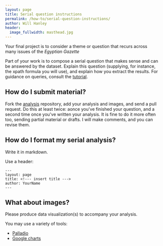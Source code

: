 ```yaml
---
layout: page
title: Serial question instructions
permalink: /how-to/serial-question-instructions/
author: Will Hanley
header:
  image_fullwidth: masthead.jpg
---
```

Your final project is to consider a theme or question that recurs across many issues of the *Egyptian Gazette*

Part of your work is to compose a serial question that makes sense and can be answered by the dataset. Explain this question (supplying, for instance, the xpath formula you will use), and explain how you extract the results. For guidance on queries, consult the [tutorial](https://dig-eg-gaz.github.io/how-to/query-instructions).

## How do I submit material?

Fork the [analysis](https://github.com/dig-eg-gaz/analysis) repository, add your analysis and images, and send a pull request. Do this at least twice: aonce you've finished your question, and a second time once you've written your analysis. It is fine to do it more often too, sending partial material or drafts. I will make comments, and you can revise them.

## How do I format my serial analysis?

Write it in markdown.

Use a header:

```
---
layout: page
title: <!--- insert title --->
author: YourName
---
```

## What about images?

Please produce data visualization(s) to accompany your analysis.

You may use a variety of tools:

- [Palladio](http://hdlab.stanford.edu/palladio/)
- [Google charts](https://developers.google.com/chart/)
